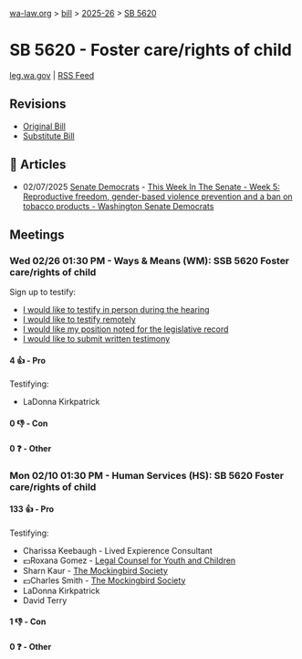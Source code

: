 [wa-law.org](/) > [bill](/bill/) > [2025-26](/bill/2025-26/) > [SB 5620](/bill/2025-26/sb/5620/)

# SB 5620 - Foster care/rights of child
[leg.wa.gov](https://app.leg.wa.gov/billsummary?BillNumber=5620&Year=2025&Initiative=false) | [RSS Feed](./rss.xml)

## Revisions
* [Original Bill](1/)
* [Substitute Bill](S/)

## 📰 Articles
* 02/07/2025 [Senate Democrats](/org/senate_democrats/) - [This Week In The Senate - Week 5: Reproductive freedom, gender-based violence prevention and a ban on tobacco products - Washington Senate Democrats](https://senatedemocrats.wa.gov/blog/2025/02/07/this-week-in-the-senate-week-5-reproductive-freedom-gender-based-violence-prevention-and-a-ban-on-tobacco-products/#:~:text=SB%205620)

## Meetings
### Wed 02/26 01:30 PM - Ways & Means (WM): SSB 5620 Foster care/rights of child
Sign up to testify:
* [I would like to testify in person during the hearing](https://app.leg.wa.gov/csi/Testifier/Add?chamber=House&mId=32889&aId=165028&caId=26225&tId=1)
* [I would like to testify remotely](https://app.leg.wa.gov/csi/Testifier/Add?chamber=House&mId=32889&aId=165028&caId=26225&tId=2)
* [I would like my position noted for the legislative record](https://app.leg.wa.gov/csi/Testifier/Add?chamber=House&mId=32889&aId=165028&caId=26225&tId=3)
* [I would like to submit written testimony](https://app.leg.wa.gov/csi/Testifier/Add?chamber=House&mId=32889&aId=165028&caId=26225&tId=4)

#### 4 👍 - Pro
Testifying:
* LaDonna Kirkpatrick

#### 0 👎 - Con

#### 0 ❓ - Other

### Mon 02/10 01:30 PM - Human Services (HS): SB 5620 Foster care/rights of child
#### 133 👍 - Pro
Testifying:
* Charissa Keebaugh - Lived Expierence Consultant
* 💵Roxana Gomez - [Legal Counsel for Youth and Children](/org/legal_counsel_for_youth_and_children/)
* Sharn Kaur - [The Mockingbird Society](/org/the_mockingbird_society/)
* 💵Charles Smith - [The Mockingbird Society](/org/the_mockingbird_society/)
* LaDonna Kirkpatrick
* David Terry

#### 1 👎 - Con

#### 0 ❓ - Other
